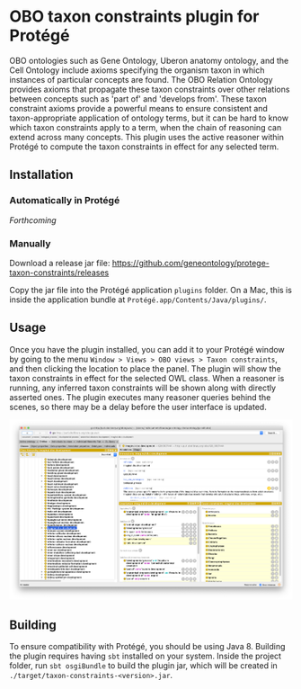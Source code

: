 # OBO taxon constraints plugin for Protégé

OBO ontologies such as Gene Ontology, Uberon anatomy ontology, and the Cell Ontology include axioms specifying the organism taxon in which instances of particular concepts are found. 
The OBO Relation Ontology provides axioms that propagate these taxon constraints over other relations between concepts such as 'part of' and 'develops from'. 
These taxon constraint axioms provide a powerful means to ensure consistent and taxon-appropriate application of ontology terms, but it can be hard to know which taxon constraints apply to a term, when the chain of reasoning can extend across many concepts. 
This plugin uses the active reasoner within Protégé to compute the taxon constraints in effect for any selected term.

## Installation

### Automatically in Protégé

*Forthcoming*

### Manually

Download a release jar file: https://github.com/geneontology/protege-taxon-constraints/releases

Copy the jar file into the Protégé application `plugins` folder. 
On a Mac, this is inside the application bundle at `Protégé.app/Contents/Java/plugins/`.

## Usage

Once you have the plugin installed, you can add it to your Protégé window by going to the menu `Window > Views > OBO views > Taxon constraints`, 
and then clicking the location to place the panel. 
The plugin will show the taxon constraints in effect for the selected OWL class. 
When a reasoner is running, any inferred taxon constraints will be shown along with directly asserted ones. 
The plugin executes many reasoner queries behind the scenes, so there may be a delay before the user interface is updated.

![Taxon constraints plugin screenshot](https://github.com/geneontology/protege-taxon-constraints/raw/master/docs/imaginal_disc.png)

## Building

To ensure compatibility with Protégé, you should be using Java 8. 
Building the plugin requires having `sbt` installed on your system. 
Inside the project folder, run `sbt osgiBundle` to build the plugin jar, which will be created in `./target/taxon-constraints-<version>.jar`.
